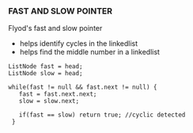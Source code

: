 ### FAST AND SLOW POINTER 
Flyod's fast and slow pointer 
- helps identify cycles in the linkedlist
- helps find the middle number in a linkedlist 
```
ListNode fast = head; 
ListNode slow = head; 

while(fast != null && fast.next != null) {
   fast = fast.next.next; 
   slow = slow.next; 
   
   if(fast == slow) return true; //cyclic detected 
 }
```

### 